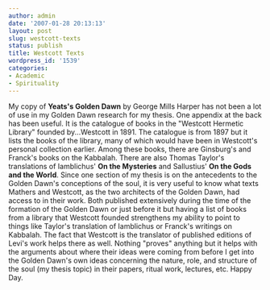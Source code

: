 ```yaml
---
author: admin
date: '2007-01-28 20:13:13'
layout: post
slug: westcott-texts
status: publish
title: Westcott Texts
wordpress_id: '1539'
categories:
- Academic
- Spirituality
---
```


My copy of **Yeats's Golden Dawn** by George Mills Harper has not been a
lot of use in my Golden Dawn research for my thesis. One appendix at the
back has been useful. It is the catalogue of books in the "Westcott
Hermetic Library" founded by...Westcott in 1891. The catalogue is from
1897 but it lists the books of the library, many of which would have
been in Westcott's personal collection earlier. Among these books, there
are Ginsburg's and Franck's books on the Kabbalah. There are also Thomas
Taylor's translations of Iamblichus' **On the Mysteries** and
Sallustius' **On the Gods and the World**. Since one section of my
thesis is on the antecedents to the Golden Dawn's conceptions of the
soul, it is very useful to know what texts Mathers and Westcott, as the
two architects of the Golden Dawn, had access to in their work. Both
published extensively during the time of the formation of the Golden
Dawn or just before it but having a list of books from a library that
Westcott founded strengthens my ability to point to things like Taylor's
translation of Iamblichus or Franck's writings on Kabbalah. The fact
that Westcott is the translator of published editions of Levi's work
helps there as well. Nothing "proves" anything but it helps with the
arguments about where their ideas were coming from before I get into the
Golden Dawn's own ideas concerning the nature, role, and structure of
the soul (my thesis topic) in their papers, ritual work, lectures, etc.
Happy Day.

